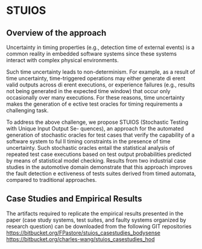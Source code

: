 # STUIOS

## Overview of the approach


Uncertainty in timing properties (e.g., detection time of external events) is a common reality in embedded software systems since these systems interact with complex physical environments.

Such time uncertainty leads to non-determinism. For example, as a result of time uncertainty, time-triggered operations may either generate di erent valid outputs across di erent executions, or experience failures (e.g., results not being generated in the expected time window) that occur only occasionally over many executions. For these reasons, time uncertainty makes the generation of e ective test oracles for timing requirements a challenging task.

To address the above challenge, we propose STUIOS (Stochastic Testing with Unique Input Output Se- quences), an approach for the automated generation of stochastic oracles for test cases that verify the capability of a software system to ful ll timing constraints in the presence of time uncertainty. Such stochastic oracles entail the statistical analysis of repeated test case executions based on test output probabilities predicted by means of statistical model checking. Results from two industrial case studies in the automotive domain demonstrate that this approach improves the fault detection e ectiveness of tests suites derived from timed automata, compared to traditional approaches.


## Case Studies and Empirical Results

The artifacts required to replicate the empirical results presented in the paper (case study systems, test suites, and faulty systems organized by research question) can be downloaded from the following GIT repositories
https://bitbucket.org/FPastore/stuios_casestudies_bodysense https://bitbucket.org/charles-wang/stuios_casestudies_hod

